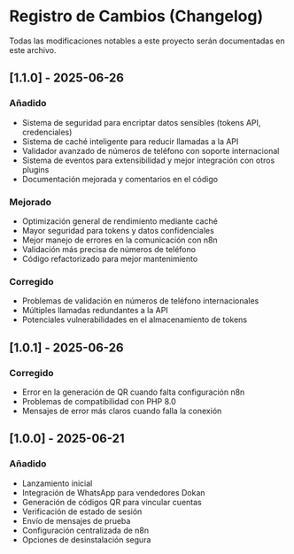 # Registro de Cambios (Changelog)

Todas las modificaciones notables a este proyecto serán documentadas en este archivo.

## [1.1.0] - 2025-06-26

### Añadido

- Sistema de seguridad para encriptar datos sensibles (tokens API, credenciales)
- Sistema de caché inteligente para reducir llamadas a la API
- Validador avanzado de números de teléfono con soporte internacional
- Sistema de eventos para extensibilidad y mejor integración con otros plugins
- Documentación mejorada y comentarios en el código

### Mejorado

- Optimización general de rendimiento mediante caché
- Mayor seguridad para tokens y datos confidenciales
- Mejor manejo de errores en la comunicación con n8n
- Validación más precisa de números de teléfono
- Código refactorizado para mejor mantenimiento

### Corregido

- Problemas de validación en números de teléfono internacionales
- Múltiples llamadas redundantes a la API
- Potenciales vulnerabilidades en el almacenamiento de tokens

## [1.0.1] - 2025-06-26

### Corregido

- Error en la generación de QR cuando falta configuración n8n
- Problemas de compatibilidad con PHP 8.0
- Mensajes de error más claros cuando falla la conexión

## [1.0.0] - 2025-06-21

### Añadido

- Lanzamiento inicial
- Integración de WhatsApp para vendedores Dokan
- Generación de códigos QR para vincular cuentas
- Verificación de estado de sesión
- Envío de mensajes de prueba
- Configuración centralizada de n8n
- Opciones de desinstalación segura